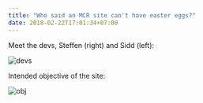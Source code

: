```yaml
---
title: "Who said an MCR site can't have easter eggs?"
date: 2018-02-22T17:01:34+07:00
---
```


Meet the devs, Steffen (right) and Sidd (left): 

![devs](/images/nc/juniper.jpeg)


Intended objective of the site:

![obj](/images/nc/description.jpeg)
